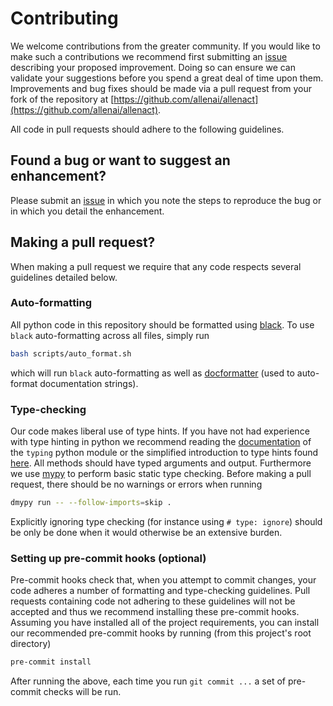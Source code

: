 # Contributing

We welcome contributions from the greater community. If you would like to make such a contributions we recommend first submitting an [issue](https://github.com/allenai/allenact/issues) describing your proposed improvement.
Doing so can ensure we can validate your suggestions before you spend a great deal of time
upon them. Improvements and bug fixes should be made via a pull request
from your fork of the repository at [https://github.com/allenai/allenact](https://github.com/allenai/allenact).
 
All code in pull requests should adhere to the following guidelines.

## Found a bug or want to suggest an enhancement?

Please submit an [issue](https://github.com/allenai/allenact/issues) in which you note the steps
to reproduce the bug or in which you detail the enhancement.

## Making a pull request?

When making a pull request we require that any code respects several guidelines detailed below.

### Auto-formatting

All python code in this repository should be formatted using [black](https://black.readthedocs.io/en/stable/).
To use `black` auto-formatting across all files, simply run
```bash
bash scripts/auto_format.sh
``` 
which will run `black` auto-formatting as well as [docformatter](https://pypi.org/project/docformatter/) (used
to auto-format documentation strings).

### Type-checking

Our code makes liberal use of type hints. If you have not had experience with type hinting in python we recommend
reading the [documentation](https://docs.python.org/3/library/typing.html) of the `typing` python module or the 
simplified introduction to type hints found [here](https://www.python.org/dev/peps/pep-0483/). All methods should
have typed arguments and output. Furthermore we use [mypy](https://mypy.readthedocs.io/en/stable/) to perform 
basic static type checking. Before making a pull request, there should be no warnings or errors when running
```bash
dmypy run -- --follow-imports=skip .
```
Explicitly ignoring type checking (for instance using `# type: ignore`) should be only be done when it would otherwise
be an extensive burden.

<!-- TODO: This should be updated given how we're changing depdencies in AllenAct.

### Updating, adding, or removing packages?

If you are updating, adding, or removing packages please run:
```bash
pipenv-setup sync --pipfile # Syncs packages to setup.py
pip freeze > requirements.txt # Syncs packages to requirements.py
``` 
before submitting a pull request. If you are not using `pipenv`, you are still
required to update the file `Pipfile` with newly installed or modified packages. Moreover
you must manually update the `install_requires` field of the `setup.py` file. 
-->

### Setting up pre-commit hooks (optional)

Pre-commit hooks check that, when you attempt to commit changes, your code adheres a number of
formatting and type-checking guidelines. Pull requests containing code not adhering to these 
guidelines will not be accepted and thus we recommend installing these pre-commit hooks. Assuming you have 
installed all of the project requirements, you can install our recommended
pre-commit hooks by running (from this project's root directory)
```bash
pre-commit install
```
After running the above, each time you run `git commit ...` a set of pre-commit checks will
be run.